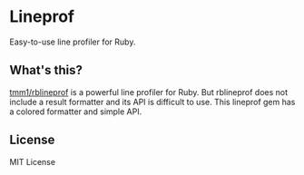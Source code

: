 # Lineprof

Easy-to-use line profiler for Ruby.

## What's this?

[tmm1/rblineprof](https://github.com/tmm1/rblineprof) is a powerful line profiler for Ruby.
But rblineprof does not include a result formatter and its API is difficult to use.
This lineprof gem has a colored formatter and simple API.

## License

MIT License
